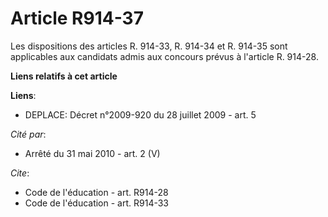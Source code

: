 # Article R914-37

Les dispositions des articles R. 914-33, R. 914-34 et R. 914-35 sont applicables aux candidats admis aux concours prévus à
l'article R. 914-28.

**Liens relatifs à cet article**

**Liens**:

  - DEPLACE: Décret n°2009-920 du 28 juillet 2009 - art. 5

_Cité par_:

  - Arrêté du 31 mai 2010 - art. 2 (V)

_Cite_:

  - Code de l'éducation - art. R914-28
  - Code de l'éducation - art. R914-33
